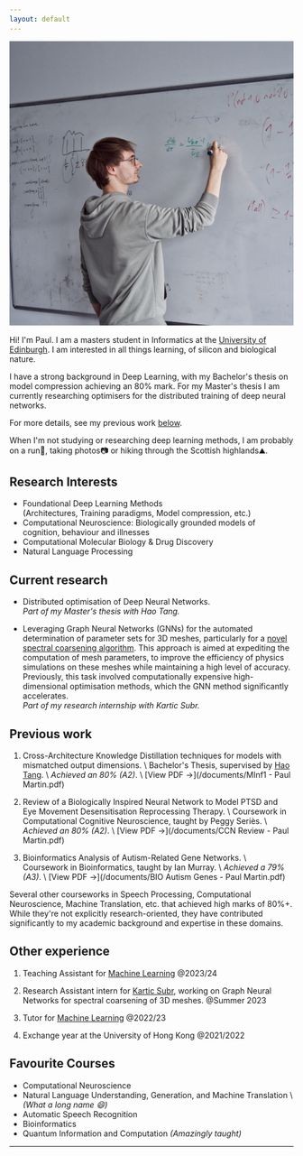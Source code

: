 ```yaml
---
layout: default
---
```


<img class="profile-picture" src="whiteboard.jpeg">

Hi! I'm Paul. I am a masters student in Informatics at the [University of Edinburgh](https://www.ed.ac.uk/). I am interested in all things learning, of silicon and biological nature.

I have a strong background in Deep Learning, with my Bachelor's thesis on model compression achieving an 80% mark. For my Master's thesis I am currently researching optimisers for the distributed training of deep neural networks.

For more details, see my previous work [below](#previous-work).

When I'm not studying or researching deep learning methods, I am probably on a run🏃, taking photos📷 or hiking through the Scottish highlands⛰️.


## Research Interests
<!-- TODO: Links to interesting papers -->
- Foundational Deep Learning Methods  
    (Architectures, Training paradigms, Model compression, etc.)
- Computational Neuroscience: Biologically grounded models of cognition, behaviour and illnesses
- Computational Molecular Biology & Drug Discovery
- Natural Language Processing


## Current research

- Distributed optimisation of Deep Neural Networks.  
_Part of my Master's thesis with Hao Tang._

- Leveraging Graph Neural Networks (GNNs) for the automated determination of parameter sets for 3D meshes, particularly for a [novel spectral coarsening algorithm](https://arxiv.org/abs/2207.01146v2). This approach is aimed at expediting the computation of mesh parameters, to improve the efficiency of physics simulations on these meshes while maintaining a high level of accuracy. Previously, this task involved computationally expensive high-dimensional optimisation methods, which the GNN method significantly accelerates.  
_Part of my research internship with Kartic Subr._


## Previous work
1. Cross-Architecture Knowledge Distillation techniques for models with mismatched output dimensions. \\
Bachelor's Thesis, supervised by [Hao Tang](https://homepages.inf.ed.ac.uk/htang2/). \\
_Achieved an 80% (A2)_. \\
[View PDF →](/documents/MInf1 - Paul Martin.pdf)  

2. Review of a Biologically Inspired Neural Network to Model PTSD and Eye Movement Desensitisation Reprocessing Therapy. \\
Coursework in Computational Cognitive Neuroscience, taught by Peggy Seriès. \\
_Achieved an 80% (A2)_. \\
[View PDF →](/documents/CCN Review - Paul Martin.pdf)

3. Bioinformatics Analysis of Autism-Related Gene Networks. \\
Coursework in Bioinformatics, taught by Ian Murray. \\
_Achieved a 79% (A3)_. \\
[View PDF →](/documents/BIO Autism Genes - Paul Martin.pdf)

Several other courseworks in Speech Processing, Computational Neuroscience, Machine Translation, etc. that achieved high marks of 80%+. While they're not explicitly research-oriented, they have contributed significantly to my academic background and expertise in these domains.

## Other experience
1. Teaching Assistant for [Machine Learning](http://www.drps.ed.ac.uk/23-24/dpt/cxinfr10086.htm) @2023/24

2. Research Assistant intern for [Kartic Subr](https://homepages.inf.ed.ac.uk/ksubr/), working on Graph Neural Networks for spectral coarsening of 3D meshes. @Summer 2023

3. Tutor for [Machine Learning](http://www.drps.ed.ac.uk/23-24/dpt/cxinfr10086.htm) @2022/23

4. Exchange year at the University of Hong Kong @2021/2022


## Favourite Courses
- Computational Neuroscience
- Natural Language Understanding, Generation, and Machine Translation \\
    _(What a long name 😄)_
- Automatic Speech Recognition
- Bioinformatics
- Quantum Information and Computation 
    _(Amazingly taught)_

---

<!-- TODO: Tab for photography -->
<!-- TODO: Tab for thesis -->